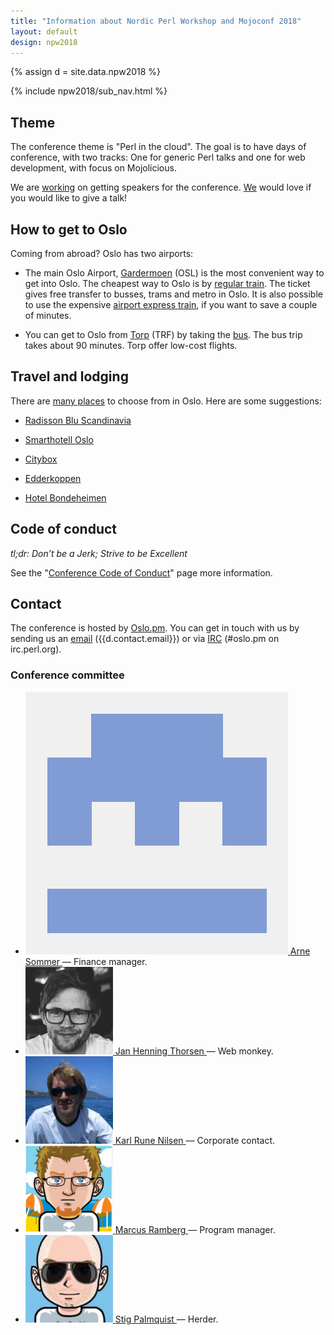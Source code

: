 ```yaml
---
title: "Information about Nordic Perl Workshop and Mojoconf 2018"
layout: default
design: npw2018
---
```


{% assign d = site.data.npw2018 %}

{% include npw2018/sub_nav.html %}

## Theme

The conference theme is "Perl in the cloud". The goal is to have days of
conference, with two tracks: One for generic Perl talks and one for web
development, with focus on Mojolicious.

We are [working](https://github.com/oslo-pm/NPW2018/issues/8) on getting
speakers for the conference.
[We](/npw2018/2018/04/19/npw2018-call-for-papers.html) would love if you would
like to give a talk!

## How to get to Oslo

Coming from abroad? Oslo has two airports:

* The main Oslo Airport, [Gardermoen](http://osl.no) (OSL) is the most
  convenient way to get into Oslo. The cheapest way to Oslo is by 
  [regular train](https://www.nsb.no/bestill/velg-togavgang?to=Oslo+S&from=Oslo+Lufthavn). 
  The ticket gives free transfer to busses, trams and metro in Oslo. It is also possible
  to use the expensive [airport express train](http://flytoget.no/), if you want to save
  a couple of minutes. 

* You can get to Oslo from [Torp](https://www.torp.no/) (TRF) by taking the
  [bus](http://torpekspressen.no/). The bus trip takes about 90 minutes. 
  Torp offer low-cost flights.

## Travel and lodging

There are [many places](https://www.booking.com/searchresults.en-gb.html?dest_id=-273837;dest_type=city)
to choose from in Oslo. Here are some suggestions:

* [Radisson Blu Scandinavia](https://www.radissonblu.com/en/scandinaviahotel-oslo)

* [Smarthotell Oslo](https://smarthotel.no/en/)

* [Citybox](https://citybox.no/oslo-en/)

* [Edderkoppen](https://www.scandichotels.com/hotels/norway/oslo/scandic-stolavsplass)

* [Hotel Bondeheimen](http://www.bondeheimen.com/)

## Code of conduct

_tl;dr: Don’t be a Jerk; Strive to be Excellent_

See the "[Conference Code of Conduct](/npw2018/code-of-conduct)" page more
information.

## Contact

The conference is hosted by [Oslo.pm](http://oslo.pm/contact). You can get in
touch with us by sending us an [email](mailto:{{d.contact.email}})
({{d.contact.email}}) or via
[IRC](http://mibbit.com/?channel=%23oslo.pm&server=irc.perl.org) (#oslo.pm on
irc.perl.org).

### Conference committee

<ul class="committee">
  <li>
    <a href="http://github.com/arnesom">
      <img src="/images/users/arnesom.png" alt="">
      <span>Arne Sommer</span>
    </a>
    &mdash; Finance manager.
  </li>
  <li>
    <a href="http://github.com/jhthorsen">
      <img src="/images/users/jhthorsen.png" alt="">
      <span>Jan Henning Thorsen</span>
    </a>
    &mdash; Web monkey.
  </li>
  <li>
    <a href="http://github.com/krunen">
      <img src="/images/users/krunen.png" alt="">
      <span>Karl Rune Nilsen</span>
    </a>
    &mdash; Corporate contact.
  </li>
  <li>
    <a href="http://github.com/marcusramberg">
      <img src="/images/users/marcusramberg.png" alt="">
      <span>Marcus Ramberg</span>
    </a>
    &mdash; Program manager.
  </li>
  <li>
    <a href="http://github.com/stigtsp">
      <img src="/images/users/stigtsp.png" alt="">
      <span>Stig Palmquist</span>
    </a>
    &mdash; Herder.
  </li>
</ul>
